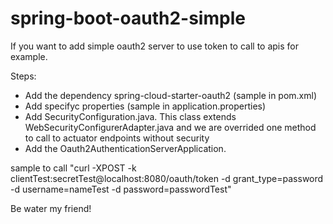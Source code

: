 # spring-boot-oauth2-simple

If you want to add simple oauth2 server to use token to call to apis for example.

Steps:

- Add the dependency spring-cloud-starter-oauth2 (sample in pom.xml)
- Add specifyc properties (sample in application.properties)
- Add SecurityConfiguration.java. This class extends WebSecurityConfigurerAdapter.java and we are overrided one method to call to actuator endpoints without security
- Add the Oauth2AuthenticationServerApplication.

sample to call "curl -XPOST -k clientTest:secretTest@localhost:8080/oauth/token -d grant_type=password -d username=nameTest -d password=passwordTest"

Be water my friend!
